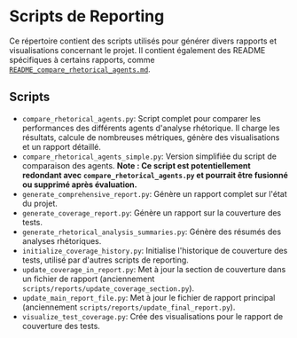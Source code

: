 # Scripts de Reporting

Ce répertoire contient des scripts utilisés pour générer divers rapports et visualisations concernant le projet.
Il contient également des README spécifiques à certains rapports, comme [`README_compare_rhetorical_agents.md`](scripts/reporting/README_compare_rhetorical_agents.md:1).

## Scripts

- `compare_rhetorical_agents.py`: Script complet pour comparer les performances des différents agents d'analyse rhétorique. Il charge les résultats, calcule de nombreuses métriques, génère des visualisations et un rapport détaillé.
- `compare_rhetorical_agents_simple.py`: Version simplifiée du script de comparaison des agents. **Note : Ce script est potentiellement redondant avec `compare_rhetorical_agents.py` et pourrait être fusionné ou supprimé après évaluation.**
- `generate_comprehensive_report.py`: Génère un rapport complet sur l'état du projet.
- `generate_coverage_report.py`: Génère un rapport sur la couverture des tests.
- `generate_rhetorical_analysis_summaries.py`: Génère des résumés des analyses rhétoriques.
- `initialize_coverage_history.py`: Initialise l'historique de couverture des tests, utilisé par d'autres scripts de reporting.
- `update_coverage_in_report.py`: Met à jour la section de couverture dans un fichier de rapport (anciennement `scripts/reports/update_coverage_section.py`).
- `update_main_report_file.py`: Met à jour le fichier de rapport principal (anciennement `scripts/reports/update_final_report.py`).
- `visualize_test_coverage.py`: Crée des visualisations pour le rapport de couverture des tests.